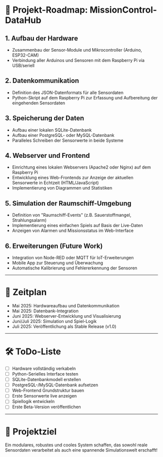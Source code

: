 # 🚀 Projekt-Roadmap: MissionControl-DataHub

## 1. Aufbau der Hardware
- Zusammenbau der Sensor-Module und Mikrocontroller (Arduino, ESP32-CAM)
- Verbindung aller Arduinos und Sensoren mit dem Raspberry Pi via USB/seriell

## 2. Datenkommunikation
- Definition des JSON-Datenformats für alle Sensordaten
- Python-Skript auf dem Raspberry Pi zur Erfassung und Aufbereitung der eingehenden Sensordaten

## 3. Speicherung der Daten
- Aufbau einer lokalen SQLite-Datenbank
- Aufbau einer PostgreSQL- oder MySQL-Datenbank
- Paralleles Schreiben der Sensorwerte in beide Systeme

## 4. Webserver und Frontend
- Einrichtung eines lokalen Webservers (Apache2 oder Nginx) auf dem Raspberry Pi
- Entwicklung eines Web-Frontends zur Anzeige der aktuellen Sensorwerte in Echtzeit (HTML/JavaScript)
- Implementierung von Diagrammen und Statistiken

## 5. Simulation der Raumschiff-Umgebung
- Definition von "Raumschiff-Events" (z.B. Sauerstoffmangel, Strahlungsalarm)
- Implementierung eines einfachen Spiels auf Basis der Live-Daten
- Anzeigen von Alarmen und Missionsstatus im Web-Interface

## 6. Erweiterungen (Future Work)
- Integration von Node-RED oder MQTT für IoT-Erweiterungen
- Mobile App zur Steuerung und Überwachung
- Automatische Kalibrierung und Fehlererkennung der Sensoren

---

# 📅 Zeitplan
- Mai 2025: Hardwareaufbau und Datenkommunikation
- Mai 2025: Datenbank-Integration
- Juni 2025: Webserver-Entwicklung und Visualisierung
- Juni/Juli 2025: Simulation und Spiel-Logik
- Juli 2025: Veröffentlichung als Stable Release (v1.0)

---

# 🛠️ ToDo-Liste
- [ ] Hardware vollständig verkabeln
- [ ] Python-Serielles Interface testen
- [ ] SQLite-Datenbankmodell erstellen
- [ ] PostgreSQL-/MySQL-Datenbank aufsetzen
- [ ] Web-Frontend Grundstruktur bauen
- [ ] Erste Sensorwerte live anzeigen
- [ ] Spiellogik entwickeln
- [ ] Erste Beta-Version veröffentlichen

---

# 🌟 Projektziel
Ein modulares, robustes und cooles System schaffen, das sowohl reale Sensordaten verarbeitet als auch eine spannende Simulationswelt erschafft!

